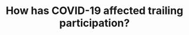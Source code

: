 ---
src: '/images/trail.png' 
title: 'How has COVID-19 affected trailing participation?'
url: 'https://public.tableau.com/profile/moises.figueroa#!/vizhome/viz_16197478696110/Dashboard1'
heading: 'dataviz'
content: 'Overlapping bar chart that highlights the difference in trail participation, for bikes and pedestrians, between 2019 and 2020.'
---